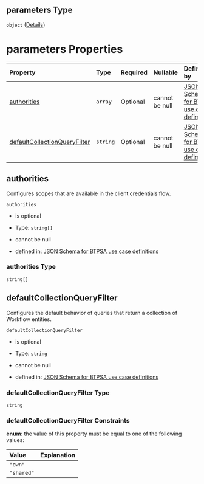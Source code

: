 ## parameters Type

`object` ([Details](btpsa-usecase-properties-services-items-allof-1-then-allof-117-then-allof-0-then-properties-parameters.md))

# parameters Properties

| Property                                                      | Type     | Required | Nullable       | Defined by                                                                                                                                                                                                                                                                                                                                    |
| :------------------------------------------------------------ | :------- | :------- | :------------- | :-------------------------------------------------------------------------------------------------------------------------------------------------------------------------------------------------------------------------------------------------------------------------------------------------------------------------------------------- |
| [authorities](#authorities)                                   | `array`  | Optional | cannot be null | [JSON Schema for BTPSA use case definitions](btpsa-usecase-properties-services-items-allof-1-then-allof-117-then-allof-0-then-properties-parameters-properties-authorities.md "undefined#/properties/services/items/allOf/1/then/allOf/117/then/allOf/0/then/properties/parameters/properties/authorities")                                   |
| [defaultCollectionQueryFilter](#defaultcollectionqueryfilter) | `string` | Optional | cannot be null | [JSON Schema for BTPSA use case definitions](btpsa-usecase-properties-services-items-allof-1-then-allof-117-then-allof-0-then-properties-parameters-properties-defaultcollectionqueryfilter.md "undefined#/properties/services/items/allOf/1/then/allOf/117/then/allOf/0/then/properties/parameters/properties/defaultCollectionQueryFilter") |

## authorities

Configures scopes that are available in the client credentials flow.

`authorities`

*   is optional

*   Type: `string[]`

*   cannot be null

*   defined in: [JSON Schema for BTPSA use case definitions](btpsa-usecase-properties-services-items-allof-1-then-allof-117-then-allof-0-then-properties-parameters-properties-authorities.md "undefined#/properties/services/items/allOf/1/then/allOf/117/then/allOf/0/then/properties/parameters/properties/authorities")

### authorities Type

`string[]`

## defaultCollectionQueryFilter

Configures the default behavior of queries that return a collection of Workflow entities.

`defaultCollectionQueryFilter`

*   is optional

*   Type: `string`

*   cannot be null

*   defined in: [JSON Schema for BTPSA use case definitions](btpsa-usecase-properties-services-items-allof-1-then-allof-117-then-allof-0-then-properties-parameters-properties-defaultcollectionqueryfilter.md "undefined#/properties/services/items/allOf/1/then/allOf/117/then/allOf/0/then/properties/parameters/properties/defaultCollectionQueryFilter")

### defaultCollectionQueryFilter Type

`string`

### defaultCollectionQueryFilter Constraints

**enum**: the value of this property must be equal to one of the following values:

| Value      | Explanation |
| :--------- | :---------- |
| `"own"`    |             |
| `"shared"` |             |
